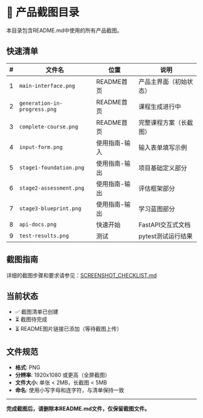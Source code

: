# 📸 产品截图目录

本目录包含README.md中使用的所有产品截图。

## 快速清单

| # | 文件名 | 位置 | 说明 |
|---|--------|------|------|
| 1 | `main-interface.png` | README首页 | 产品主界面（初始状态） |
| 2 | `generation-in-progress.png` | README首页 | 课程生成进行中 |
| 3 | `complete-course.png` | README首页 | 完整课程方案（长截图） |
| 4 | `input-form.png` | 使用指南-输入 | 输入表单填写示例 |
| 5 | `stage1-foundation.png` | 使用指南-输出 | 项目基础定义部分 |
| 6 | `stage2-assessment.png` | 使用指南-输出 | 评估框架部分 |
| 7 | `stage3-blueprint.png` | 使用指南-输出 | 学习蓝图部分 |
| 8 | `api-docs.png` | 快速开始 | FastAPI交互式文档 |
| 9 | `test-results.png` | 测试 | pytest测试运行结果 |

## 截图指南

详细的截图步骤和要求请参见：[SCREENSHOT_CHECKLIST.md](./SCREENSHOT_CHECKLIST.md)

## 当前状态

- ✅ 截图清单已创建
- ⏳ 截图待完成
- ⏳ README图片链接已添加（等待截图上传）

## 文件规范

- **格式**: PNG
- **分辨率**: 1920x1080 或更高（全屏截图）
- **文件大小**: 单张 < 2MB，长截图 < 5MB
- **命名**: 使用小写字母和连字符，与清单保持一致

---

**完成截图后，请删除本README.md文件，仅保留截图文件。**
